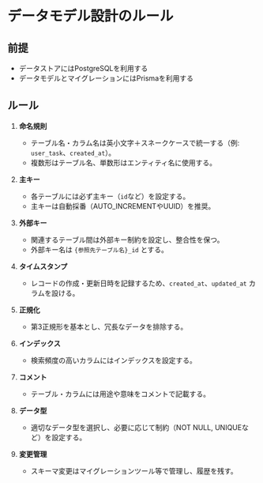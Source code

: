 # データモデル設計のルール

## 前提

- データストアにはPostgreSQLを利用する
- データモデルとマイグレーションにはPrismaを利用する

## ルール

1. **命名規則**
    - テーブル名・カラム名は英小文字＋スネークケースで統一する（例: `user_task`、`created_at`）。
    - 複数形はテーブル名、単数形はエンティティ名に使用する。

2. **主キー**
    - 各テーブルには必ず主キー（`id`など）を設定する。
    - 主キーは自動採番（AUTO_INCREMENTやUUID）を推奨。

3. **外部キー**
    - 関連するテーブル間は外部キー制約を設定し、整合性を保つ。
    - 外部キー名は `{参照先テーブル名}_id` とする。

4. **タイムスタンプ**
    - レコードの作成・更新日時を記録するため、`created_at`、`updated_at` カラムを設ける。

5. **正規化**
    - 第3正規形を基本とし、冗長なデータを排除する。

6. **インデックス**
    - 検索頻度の高いカラムにはインデックスを設定する。

7. **コメント**
    - テーブル・カラムには用途や意味をコメントで記載する。

8. **データ型**
    - 適切なデータ型を選択し、必要に応じて制約（NOT NULL, UNIQUEなど）を設定する。

9. **変更管理**
     - スキーマ変更はマイグレーションツール等で管理し、履歴を残す。
